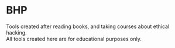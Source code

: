 # BHP
Tools created after reading books, and taking courses about ethical hacking. 
<br>All tools created here are for educational purposes only. 

